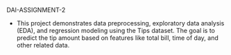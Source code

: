 DAI-ASSIGNMENT-2
- This project demonstrates data preprocessing, exploratory data analysis (EDA), and regression modeling using the Tips dataset. The goal is to predict the tip amount based on features like total bill, time of day, and other related data.
